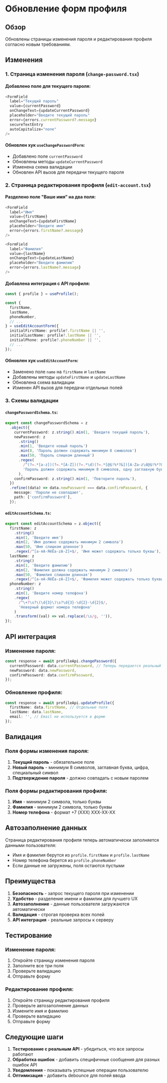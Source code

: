 # Обновление форм профиля

## Обзор

Обновлены страницы изменения пароля и редактирования профиля согласно новым требованиям.

## Изменения

### 1. **Страница изменения пароля (`change-password.tsx`)**

#### Добавлено поле для текущего пароля:

```typescript
<FormField
  label="Текущий пароль"
  value={currentPassword}
  onChangeText={updateCurrentPassword}
  placeholder="Введите текущий пароль"
  error={errors.currentPassword?.message}
  secureTextEntry
  autoCapitalize="none"
/>
```

#### Обновлен хук `useChangePasswordForm`:

- Добавлено поле `currentPassword`
- Обновлены методы `updateCurrentPassword`
- Изменена схема валидации
- Обновлен API вызов для передачи текущего пароля

### 2. **Страница редактирования профиля (`edit-account.tsx`)**

#### Разделено поле "Ваше имя" на два поля:

```typescript
<FormField
  label="Имя"
  value={firstName}
  onChangeText={updateFirstName}
  placeholder="Введите имя"
  error={errors.firstName?.message}
/>

<FormField
  label="Фамилия"
  value={lastName}
  onChangeText={updateLastName}
  placeholder="Введите фамилию"
  error={errors.lastName?.message}
/>
```

#### Добавлена интеграция с API профиля:

```typescript
const { profile } = useProfile();

const {
  firstName,
  lastName,
  phoneNumber,
  // ...
} = useEditAccountForm({
  initialFirstName: profile?.firstName || '',
  initialLastName: profile?.lastName || '',
  initialPhone: profile?.phoneNumber || '',
  // ...
});
```

#### Обновлен хук `useEditAccountForm`:

- Заменено поле `name` на `firstName` и `lastName`
- Добавлены методы `updateFirstName` и `updateLastName`
- Обновлена схема валидации
- Изменен API вызов для передачи отдельных полей

### 3. **Схемы валидации**

#### `changePasswordSchema.ts`:

```typescript
export const changePasswordSchema = z
  .object({
    currentPassword: z.string().min(1, 'Введите текущий пароль'),
    newPassword: z
      .string()
      .min(1, 'Введите новый пароль')
      .min(8, 'Пароль должен содержать минимум 8 символов')
      .max(50, 'Пароль слишком длинный')
      .regex(
        /^(?=.*[a-z])(?=.*[A-Z])(?=.*\d)(?=.*[@$!%*?&])[A-Za-z\d@$!%*?&]{8,}$/,
        'Пароль должен содержать минимум 8 символов, одну заглавную букву, одну цифру и один специальный символ'
      ),
    confirmPassword: z.string().min(1, 'Повторите пароль'),
  })
  .refine((data) => data.newPassword === data.confirmPassword, {
    message: 'Пароли не совпадают',
    path: ['confirmPassword'],
  });
```

#### `editAccountSchema.ts`:

```typescript
export const editAccountSchema = z.object({
  firstName: z
    .string()
    .min(1, 'Введите имя')
    .min(2, 'Имя должно содержать минимум 2 символа')
    .max(50, 'Имя слишком длинное')
    .regex(/^[а-яА-ЯёЁa-zA-Z]+$/, 'Имя может содержать только буквы'),
  lastName: z
    .string()
    .min(1, 'Введите фамилию')
    .min(2, 'Фамилия должна содержать минимум 2 символа')
    .max(50, 'Фамилия слишком длинная')
    .regex(/^[а-яА-ЯёЁa-zA-Z]+$/, 'Фамилия может содержать только буквы'),
  phoneNumber: z
    .string()
    .min(1, 'Введите номер телефона')
    .regex(
      /^\+7\s?\(\d{3}\)\s?\d{3}-\d{2}-\d{2}$/,
      'Неверный формат номера телефона'
    )
    .transform((val) => val.replace(/\s/g, '')),
});
```

## API интеграция

### Изменение пароля:

```typescript
const response = await profileApi.changePassword({
  currentPassword: data.currentPassword, // Теперь передается реальный пароль
  newPassword: data.newPassword,
  confirmPassword: data.confirmPassword,
});
```

### Обновление профиля:

```typescript
const response = await profileApi.updateProfile({
  firstName: data.firstName, // Отдельные поля
  lastName: data.lastName,
  email: '', // Email не используется в форме
});
```

## Валидация

### Поля формы изменения пароля:

1. **Текущий пароль** - обязательное поле
2. **Новый пароль** - минимум 8 символов, заглавная буква, цифра, специальный символ
3. **Подтверждение пароля** - должно совпадать с новым паролем

### Поля формы редактирования профиля:

1. **Имя** - минимум 2 символа, только буквы
2. **Фамилия** - минимум 2 символа, только буквы
3. **Номер телефона** - формат +7 (XXX) XXX-XX-XX

## Автозаполнение данных

Страница редактирования профиля теперь автоматически заполняется данными пользователя:

- Имя и фамилия берутся из `profile.firstName` и `profile.lastName`
- Номер телефона берется из `profile.phoneNumber`
- Если данные не загружены, поля остаются пустыми

## Преимущества

1. **Безопасность** - запрос текущего пароля при изменении
2. **Удобство** - разделение имени и фамилии для лучшего UX
3. **Автозаполнение** - данные пользователя загружаются автоматически
4. **Валидация** - строгая проверка всех полей
5. **API интеграция** - реальные запросы к серверу

## Тестирование

### Изменение пароля:

1. Откройте страницу изменения пароля
2. Заполните все три поля
3. Проверьте валидацию
4. Отправьте форму

### Редактирование профиля:

1. Откройте страницу редактирования профиля
2. Проверьте автозаполнение данных
3. Измените имя и фамилию
4. Проверьте валидацию
5. Отправьте форму

## Следующие шаги

1. **Тестирование с реальным API** - убедиться, что все запросы работают
2. **Обработка ошибок** - добавить специфичные сообщения для разных ошибок API
3. **Уведомления** - показывать успешные операции пользователю
4. **Оптимизация** - добавить debounce для полей ввода
